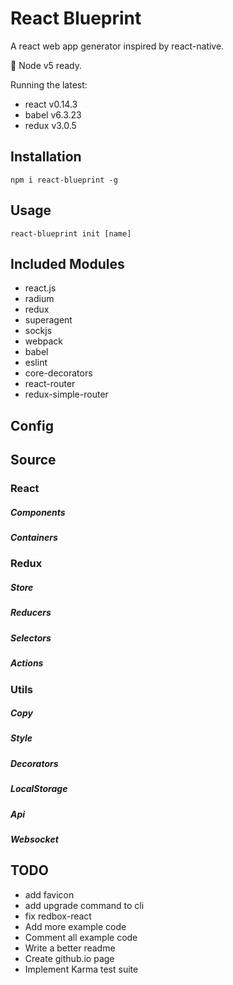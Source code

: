 # React Blueprint

A react web app generator inspired by react-native.

:rocket: Node v5 ready.

Running the latest:

- react v0.14.3
- babel v6.3.23
- redux v3.0.5

## Installation
`npm i react-blueprint -g`

## Usage
`react-blueprint init [name]`

## Included Modules

- react.js
- radium
- redux
- superagent
- sockjs
- webpack
- babel
- eslint
- core-decorators
- react-router
- redux-simple-router

## Config

## Source

### React
##### Components
##### Containers

### Redux
##### Store
##### Reducers
##### Selectors
##### Actions

### Utils
##### Copy
##### Style
##### Decorators
##### LocalStorage
##### Api
##### Websocket

## TODO

- add favicon
- add upgrade command to cli
- fix redbox-react
- Add more example code
- Comment all example code
- Write a better readme
- Create github.io page
- Implement Karma test suite
